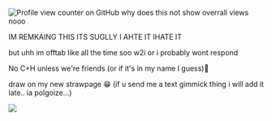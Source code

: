 ![Profile view counter on GitHub](https://komarev.com/ghpvc/?username=starxource)
why does this not show overrall views nooo 


IM REMKAING THIS ITS SUGLLY I AHTE IT IHATE IT

but uhh im offtab like all the time soo w2i or i probably wont respond

No C+H unless we're friends (or if it's in my name I guess)💓

draw on my new strawpage :grin: (if u send me a text gimmick thing i will add it late.. ia polgoize...)

![](https://i.pinimg.com/1200x/da/86/0b/da860befe472778e3922fb2f4465b06d.jpg)
